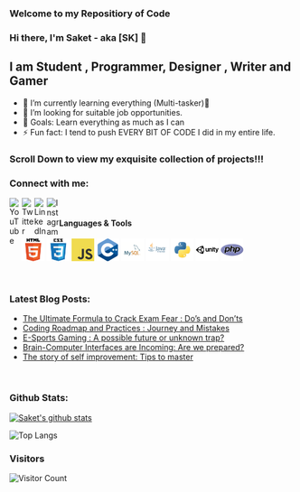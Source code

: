 ### Welcome to my Repositiory of Code
### Hi there, I'm Saket - aka [SK] 👋
## I am Student , Programmer, Designer , Writer and Gamer
- 🌱 I’m currently learning everything (Multi-tasker)🤣
- 👯 I’m looking for suitable job opportunities.
- 🥅 Goals: Learn everything as much as I can
- ⚡ Fun fact: I tend to push EVERY BIT OF CODE I did in my entire life.

### Scroll Down to view my exquisite collection of projects!!!

### Connect with me:

[<img align="left" alt="YouTube" width="22px" src="https://img.icons8.com/color/48/000000/youtube-play.png" />][youtube]
[<img align="left" alt="Twitter" width="22px" src="https://img.icons8.com/color/48/000000/twitter--v1.png" />][twitter]
[<img align="left" alt="LinkedIn" width="22px" src="https://img.icons8.com/color/48/000000/linkedin.png" />][linkedin]
[<img align="left" alt="Instagram" width="22px" src="https://img.icons8.com/color/48/000000/instagram-new.png" />][instagram]

<br>

#### Languages & Tools

<code><img height="40" src="https://raw.githubusercontent.com/github/explore/80688e429a7d4ef2fca1e82350fe8e3517d3494d/topics/html/html.png"></code>
<code><img height="40" src="https://raw.githubusercontent.com/github/explore/80688e429a7d4ef2fca1e82350fe8e3517d3494d/topics/css/css.png"></code>
<code><img height="40" src="https://raw.githubusercontent.com/github/explore/80688e429a7d4ef2fca1e82350fe8e3517d3494d/topics/javascript/javascript.png"></code>
<code><img height="40" src="https://raw.githubusercontent.com/github/explore/80688e429a7d4ef2fca1e82350fe8e3517d3494d/topics/cpp/cpp.png"></code>
<code><img height="40" src="https://raw.githubusercontent.com/github/explore/80688e429a7d4ef2fca1e82350fe8e3517d3494d/topics/mysql/mysql.png"></code>
<code><img height="40" src="https://raw.githubusercontent.com/github/explore/80688e429a7d4ef2fca1e82350fe8e3517d3494d/topics/java/java.png"></code>
<code><img height="40" src="https://raw.githubusercontent.com/github/explore/5c058a388828bb5fde0bcafd4bc867b5bb3f26f3/topics/python/python.png"></code>
<code><img height="40" src="https://raw.githubusercontent.com/github/explore/80688e429a7d4ef2fca1e82350fe8e3517d3494d/topics/unity/unity.png"></code>
<code><img height="40" src="https://raw.githubusercontent.com/github/explore/80688e429a7d4ef2fca1e82350fe8e3517d3494d/topics/php/php.png"></code>


<br>

### Latest Blog Posts:

- [The Ultimate Formula to Crack Exam Fear : Do’s and Don’ts](https://saket910.medium.com/the-ultimate-formula-to-crack-exam-fear-dos-and-don-ts-7dd5df503b1)
- [Coding Roadmap and Practices : Journey and Mistakes](https://saket910.medium.com/coding-roadmap-and-practices-journey-and-mistakes-3cb31a2d6d81)
- [E-Sports Gaming : A possible future or unknown trap?](https://saket910.medium.com/e-sports-gaming-a-possible-future-or-unknown-trap-147962c36701)
- [Brain-Computer Interfaces are Incoming: Are we prepared?](https://saket910.medium.com/brain-computer-interfaces-are-incoming-are-we-prepared-9fac26514a4e)
- [The story of self improvement: Tips to master](https://saket910.medium.com/the-story-of-self-improvement-tips-to-master-5d392c040353)
<br>


### Github Stats:
[![Saket's github stats](https://github-readme-stats.vercel.app/api?username=SAKET-SK)](https://github.com/SAKET-SK/github-readme-stats)

![Top Langs](https://github-readme-stats.vercel.app/api/top-langs/?username=SAKET-SK&layout=compact&theme=radical)

### Visitors
![Visitor Count](https://profile-counter.glitch.me/SAKET-SK/count.svg)


[twitter]: https://twitter.com/saketkhopkar478
[youtube]: https://www.youtube.com/channel/UCkMeHfoT2WhxWE3RWjD1JcQ
[instagram]: https://instagram.com/mystic.saket_910
[linkedin]: https://www.linkedin.com/in/saket-khopkar-336684198/

